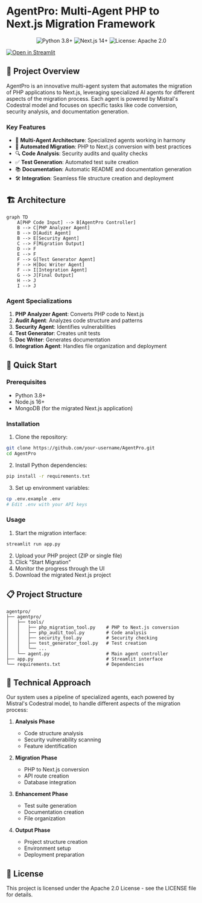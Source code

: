 # AgentPro: Multi-Agent PHP to Next.js Migration Framework

<p align="center">
  <img src="https://img.shields.io/badge/Python-3.8%2B-blue" alt="Python 3.8+">
  <img src="https://img.shields.io/badge/Next.js-14.0%2B-black" alt="Next.js 14+">
  <img src="https://img.shields.io/badge/License-Apache%202.0-blue" alt="License: Apache 2.0">
</p>

[![Open in Streamlit](https://static.streamlit.io/badges/streamlit_badge_black_white.svg)]([https://huggingface.co/spaces/malekbouzayani/hackathon-traversaal-ai](https://huggingface.co/spaces/malekbouzayani/hackathon-traversaal-ai))


## 🎯 Project Overview

AgentPro is an innovative multi-agent system that automates the migration of PHP applications to Next.js, leveraging specialized AI agents for different aspects of the migration process. Each agent is powered by Mistral's Codestral model and focuses on specific tasks like code conversion, security analysis, and documentation generation.

### Key Features

- 🤖 **Multi-Agent Architecture**: Specialized agents working in harmony
- 🔄 **Automated Migration**: PHP to Next.js conversion with best practices
- 🔍 **Code Analysis**: Security audits and quality checks
- ✅ **Test Generation**: Automated test suite creation
- 📚 **Documentation**: Automatic README and documentation generation
- 🛠️ **Integration**: Seamless file structure creation and deployment

## 🏗️ Architecture

```mermaid
graph TD
    A[PHP Code Input] --> B[AgentPro Controller]
    B --> C[PHP Analyzer Agent]
    B --> D[Audit Agent]
    B --> E[Security Agent]
    C --> F[Migration Output]
    D --> F
    E --> F
    F --> G[Test Generator Agent]
    F --> H[Doc Writer Agent]
    F --> I[Integration Agent]
    G --> J[Final Output]
    H --> J
    I --> J
```

### Agent Specializations

1. **PHP Analyzer Agent**: Converts PHP code to Next.js
2. **Audit Agent**: Analyzes code structure and patterns
3. **Security Agent**: Identifies vulnerabilities
4. **Test Generator**: Creates unit tests
5. **Doc Writer**: Generates documentation
6. **Integration Agent**: Handles file organization and deployment

## 🚀 Quick Start

### Prerequisites

- Python 3.8+
- Node.js 16+
- MongoDB (for the migrated Next.js application)

### Installation

1. Clone the repository:
```bash
git clone https://github.com/your-username/AgentPro.git
cd AgentPro
```

2. Install Python dependencies:
```bash
pip install -r requirements.txt
```

3. Set up environment variables:
```bash
cp .env.example .env
# Edit .env with your API keys
```

### Usage

1. Start the migration interface:
```bash
streamlit run app.py
```

2. Upload your PHP project (ZIP or single file)
3. Click "Start Migration"
4. Monitor the progress through the UI
5. Download the migrated Next.js project

## 📋 Project Structure

```
agentpro/
├── agentpro/
│   ├── tools/
│   │   ├── php_migration_tool.py    # PHP to Next.js conversion
│   │   ├── php_audit_tool.py        # Code analysis
│   │   ├── security_tool.py         # Security checking
│   │   ├── test_generator_tool.py   # Test creation
│   │   └── ...
│   └── agent.py                     # Main agent controller
├── app.py                           # Streamlit interface
└── requirements.txt                 # Dependencies
```

## 🔧 Technical Approach

Our system uses a pipeline of specialized agents, each powered by Mistral's Codestral model, to handle different aspects of the migration process:

1. **Analysis Phase**
   - Code structure analysis
   - Security vulnerability scanning
   - Feature identification

2. **Migration Phase**
   - PHP to Next.js conversion
   - API route creation
   - Database integration

3. **Enhancement Phase**
   - Test suite generation
   - Documentation creation
   - File organization

4. **Output Phase**
   - Project structure creation
   - Environment setup
   - Deployment preparation

## 📝 License

This project is licensed under the Apache 2.0 License - see the LICENSE file for details.

